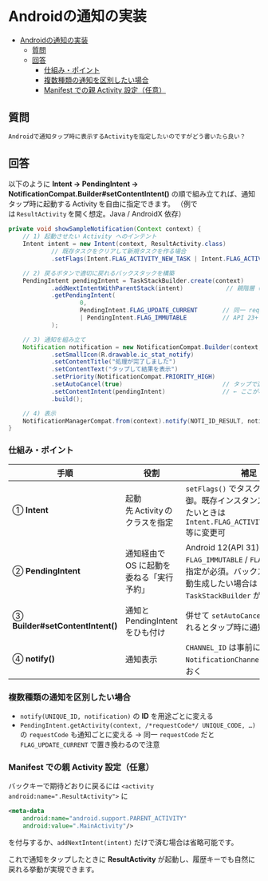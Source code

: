 # Androidの通知の実装

- [Androidの通知の実装](#androidの通知の実装)
  - [質問](#質問)
  - [回答](#回答)
    - [仕組み・ポイント](#仕組みポイント)
    - [複数種類の通知を区別したい場合](#複数種類の通知を区別したい場合)
    - [Manifest での親 Activity 設定（任意）](#manifest-での親-activity-設定任意)


## 質問

``` txt
Androidで通知タップ時に表示するActivityを指定したいのですがどう書いたら良い？
```

## 回答

以下のように **Intent → PendingIntent → NotificationCompat.Builder#setContentIntent()** の順で組み立てれば、通知タップ時に起動する Activity を自由に指定できます。
（例では `ResultActivity` を開く想定。Java / AndroidX 依存）

```java
private void showSampleNotification(Context context) {
    // 1) 起動させたい Activity へのインテント
    Intent intent = new Intent(context, ResultActivity.class)
            // 既存タスクをクリアして新規タスクを作る場合
            .setFlags(Intent.FLAG_ACTIVITY_NEW_TASK | Intent.FLAG_ACTIVITY_CLEAR_TASK);

    // 2) 戻るボタンで適切に戻れるバックスタックを構築
    PendingIntent pendingIntent = TaskStackBuilder.create(context)
            .addNextIntentWithParentStack(intent)            // 親階層 (AndroidManifest.xml の <meta-data android:name="android.support.PARENT_ACTIVITY" …>) を自動生成
            .getPendingIntent(
                    0,
                    PendingIntent.FLAG_UPDATE_CURRENT       // 同一 requestCode の PendingIntent があれば差し替え
                    | PendingIntent.FLAG_IMMUTABLE          // API 23+ では必須推奨
            );

    // 3) 通知を組み立て
    Notification notification = new NotificationCompat.Builder(context, CHANNEL_ID)
            .setSmallIcon(R.drawable.ic_stat_notify)
            .setContentTitle("処理が完了しました")
            .setContentText("タップして結果を表示")
            .setPriority(NotificationCompat.PRIORITY_HIGH)
            .setAutoCancel(true)                            // タップで通知を消す
            .setContentIntent(pendingIntent)                // ← ここがポイント
            .build();

    // 4) 表示
    NotificationManagerCompat.from(context).notify(NOTI_ID_RESULT, notification);
}
```

### 仕組み・ポイント

| 手順                               | 役割                      | 補足                                                                                                        |
| -------------------------------- | ----------------------- | --------------------------------------------------------------------------------------------------------- |
| ① **Intent**                     | 起動先 Activity のクラスを指定    | `setFlags()` でタスクの挙動を制御。既存インスタンスを再利用したいときは `Intent.FLAG_ACTIVITY_SINGLE_TOP` 等に変更可                        |
| ② **PendingIntent**              | 通知経由で OS に起動を委ねる「実行予約」  | Android 12(API 31) 以降は `FLAG_IMMUTABLE` / `FLAG_MUTABLE` の指定が必須。バックスタックを自動生成したい場合は `TaskStackBuilder` が安全 |
| ③ **Builder#setContentIntent()** | 通知と PendingIntent をひも付け | 併せて `setAutoCancel(true)` を入れるとタップ時に通知が消える                                                                |
| ④ **notify()**                   | 通知表示                    | `CHANNEL_ID` は事前に `NotificationChannel` を作成しておく                                                           |

### 複数種類の通知を区別したい場合

* `notify(UNIQUE_ID, notification)` の **ID** を用途ごとに変える
* `PendingIntent.getActivity(context, /*requestCode*/ UNIQUE_CODE, …)` の `requestCode` も通知ごとに変える
  → 同一 `requestCode` だと `FLAG_UPDATE_CURRENT` で置き換わるので注意

### Manifest での親 Activity 設定（任意）

バックキーで期待どおりに戻るには `<activity android:name=".ResultActivity">` に

```xml
<meta-data
    android:name="android.support.PARENT_ACTIVITY"
    android:value=".MainActivity"/>
```

を付与するか、`addNextIntent(intent)` だけで済む場合は省略可能です。

これで通知をタップしたときに **ResultActivity** が起動し、履歴キーでも自然に戻れる挙動が実現できます。
